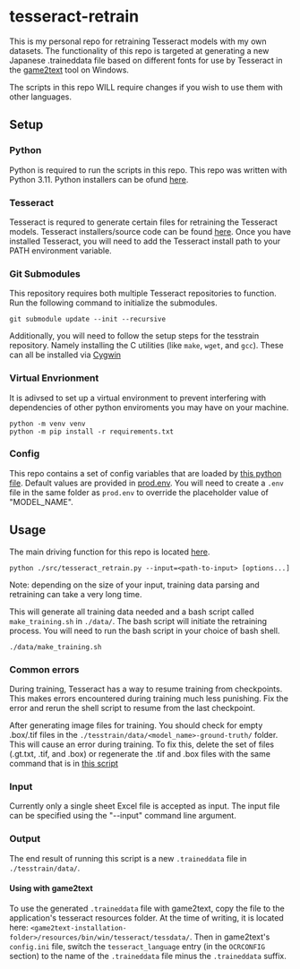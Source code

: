 # tesseract-retrain

This is my personal repo for retraining Tesseract models with my own datasets. The functionality of this repo is targeted at generating a new Japanese .traineddata file based on different fonts for use by Tesseract in the [game2text](https://github.com/mathewthe2/Game2Text) tool on Windows.

The scripts in this repo WILL require changes if you wish to use them with other languages.

## Setup

### Python

Python is required to run the scripts in this repo. This repo was written with Python 3.11. Python installers can be ofund [here](https://www.python.org/downloads/).

### Tesseract

Tesseract is requred to generate certain files for retraining the Tesseract models. Tesseract installers/source code can be found [here](https://github.com/tesseract-ocr/tesseract/releases). Once you have installed Tesseract, you will need to add the Tesseract install path to your PATH environment variable.

### Git Submodules

This repository requires both multiple Tesseract repositories to function. Run the following command to initialize the submodules.

```shell
git submodule update --init --recursive
```

Additionally, you will need to follow the setup steps for the tesstrain repository. Namely installing the C utilities (like `make`, `wget`, and `gcc`). These can all be installed via [Cygwin](https://www.cygwin.com/)

### Virtual Envrionment

It is adivsed to set up a virtual environment to prevent interfering with dependencies of other python enviroments you may have on your machine.

```shell
python -m venv venv
python -m pip install -r requirements.txt
```

### Config

This repo contains a set of config variables that are loaded by [this python file](./src/env/env.py). Default values are provided in [prod.env](./src/env/prod.env). You will need to create a `.env` file in the same folder as `prod.env` to override the placeholder value of "MODEL_NAME".

## Usage

The main driving function for this repo is located [here](./src/tesseract_retrain.py).

```shell
python ./src/tesseract_retrain.py --input=<path-to-input> [options...]
```

Note: depending on the size of your input, training data parsing and retraining can take a very long time.

This will generate all training data needed and a bash script called `make_training.sh` in `./data/`. The bash script will initiate the retraining process. You will need to run the bash script in your choice of bash shell.

```shell
./data/make_training.sh
```

### Common errors

During training, Tesseract has a way to resume training from checkpoints. This makes errors encountered during training much less punishing. Fix the error and rerun the shell script to resume from the last checkpoint.

After generating image files for training. You should check for empty .box/.tif files in the `./tesstrain/data/<model_name>-ground-truth/` folder. This will cause an error during training. To fix this, delete the set of files (.gt.txt, .tif, and .box) or regenerate the .tif and .box files with the same command that is in [this script](./src/generate_training_images.py)

### Input

Currently only a single sheet Excel file is accepted as input. The input file can be specified using the "--input" command line argument.

### Output

The end result of running this script is a new `.traineddata` file in `./tesstrain/data/`.

#### Using with game2text

To use the generated `.traineddata` file with game2text, copy the file to the application's tesseract resources folder. At the time of writing, it is located here: `<game2text-installation-folder>/resources/bin/win/tesseract/tessdata/`. Then in game2text's `config.ini` file, switch the `tesseract_language` entry (in the `OCRCONFIG` section) to the name of the `.traineddata` file minus the `.traineddata` suffix.
